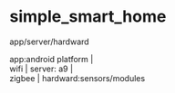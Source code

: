 # simple_smart_home

app/server/hardward

app:android platform
  |      
wifi
  |
server: a9
  |      
zigbee
  |
hardward:sensors/modules
